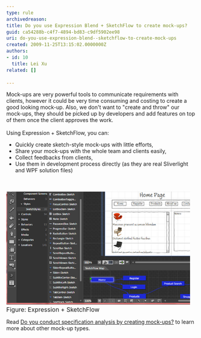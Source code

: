 ```yaml
---
type: rule
archivedreason: 
title: Do you use Expression Blend + SketchFlow to create mock-ups?
guid: ca54288b-c4f7-4894-bd83-c9df5902ee98
uri: do-you-use-expression-blend--sketchflow-to-create-mock-ups
created: 2009-11-25T13:15:02.0000000Z
authors:
- id: 10
  title: Lei Xu
related: []

---
```




  <p>Mock-ups are very powerful tools to communicate requirements with clients, however it could be very time consuming and costing to create a good looking mock-up. Also, we don't want to "create and throw" our mock-ups, they should be picked up by developers and add features on top of them once the client approves the work. <br>
<br>
Using Expression + SketchFlow, you can:</p>
<ul>
    <li>Quickly create sketch-style mock-ups with little efforts, </li>
    <li>Share your mock-ups with the whole team and clients easily, </li>
    <li>Collect feedbacks from clients, </li>
    <li>Use them in development process directly (as they are real Sliverlight and WPF solution files) </li>
</ul>

<br><excerpt class='endintro'></excerpt><br>
  <img width="487" height="299" class="ms-rteCustom-ImageArea" src="sketchflow.jpg" alt="" /> ​<br>
<font size="+0" class="ms-rteCustom-FigureGood">Figure: Expression + SketchFlow</font>
<p>Read <a href="/Pages/SpecificationByMockUp.aspx">Do you conduct specification analysis by creating mock-ups?</a> to learn more about other mock-up types.</p>



